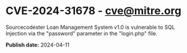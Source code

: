 # CVE-2024-31678 - cve@mitre.org

Sourcecodester Loan Management System v1.0 is vulnerable to SQL Injection via the "password" parameter in the "login.php" file.

**Publish date:** 2024-04-11
